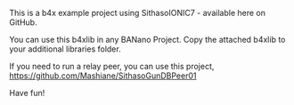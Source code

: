 This is a b4x example project using SithasoIONIC7 - available here on GitHub.

You can use this b4xlib in any BANano Project. Copy the attached b4xlib to your additional libraries folder.

If you need to run a relay peer, you can use this project, https://github.com/Mashiane/SithasoGunDBPeer01

Have fun!

